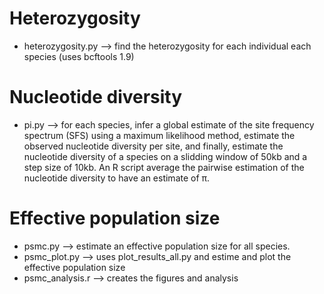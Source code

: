 # Heterozygosity

 - heterozygosity.py --> find the heterozygosity for each individual each species (uses bcftools 1.9)

# Nucleotide diversity

 - pi.py --> for each species, infer a global estimate of the site frequency spectrum (SFS) using a maximum likelihood method, estimate the observed nucleotide diversity per site, and finally, estimate the nucleotide diversity of a species on a slidding window of 50kb and a step size of 10kb. An R script average the pairwise estimation of the nucleotide diversity to have an estimate of π. 

# Effective population size

 - psmc.py --> estimate an effective population size for all species. 
 - psmc_plot.py --> uses plot_results_all.py and estime and plot the effective population size
 - psmc_analysis.r --> creates the figures and analysis
